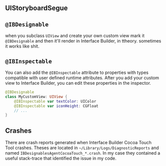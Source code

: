 ## UIStoryboardSegue

## `@IBDesignable`

when you subclass `UIView` and create your own custom view  mark it
`@IBDesignable` and then it'll render in Interface Builder, in ttheory.
sometimes it works like shit.

## `@IBInspectable`

You can also add the `@IBInspectable` attribute to properties with types
compatible with user defined runtime attributes. After you add your custom view
to Interface Builder, you can edit these properties in the inspector.

```swift
@IBDesignable
class MyCustomView: UIView {
    @IBInspectable var textColor: UIColor
    @IBInspectable var iconHeight: CGFloat
    // ...
}
```

## Crashes

There are crash reports generated when Interface Builder Cocoa Touch Tool
crashes. Theses are located in `~/Library/Logs/DiagnosticReports` and named
`IBDesignablesAgentCocoaTouch_*.crash`. In my case they contained a useful
stack-trace that identified the issue in my code.

